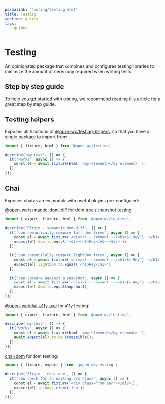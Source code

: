 ```yaml
---
permalink: 'testing/testing.html'
title: Testing
section: guides
tags:
  - guides
---
```


# Testing

An opinionated package that combines and configures testing libraries to minimize the amount of ceremony required when writing tests.

[//]: # 'AUTO INSERT HEADER PREPUBLISH'

## Step by step guide

To help you get started with testing, we recommend [reading this article](https://dev.to/open-wc/testing-workflow-for-web-components-g73) for a great step by step guide.

## Testing helpers

Exposes all functions of [@open-wc/testing-helpers](https://open-wc.org/testing/testing-helpers.html), so that you have a single package to import from:

```javascript
import { fixture, html } from '@open-wc/testing';

describe('my-test', () => {
  it('works', async () => {
    const el = await fixture(html` <my-element></my-element> `);
  });
});
```

## Chai

Exposes chai as an es module with useful plugins pre-configured:

[@open-wc/semantic-dom-diff](https://www.npmjs.com/package/@open-wc/semantic-dom-diff) for dom tree / snapshot testing:

```javascript
import { expect, fixture, html } from '@open-wc/testing';

describe('Plugin - semantic-dom-diff', () => {
  it('can semantically compare full dom trees', async () => {
    const el = await fixture(`<div><!-- comment --><h1>${'Hey'}  </h1>  </div>`);
    expect(el).dom.to.equal('<div><h1>Hey</h1></div>');
  });

  it('can semantically compare lightDom trees', async () => {
    const el = await fixture(`<div><!-- comment --><h1>${'Hey'}  </h1>  </div>`);
    expect(el).lightDom.to.equal('<h1>Hey</h1>');
  });

  it('can compare against a snapshot', async () => {
    const el = await fixture(`<div><!-- comment --><h1>${'Hey'}  </h1>  </div>`);
    expect(el).dom.to.equalSnapshot();
  });
});
```

[@open-wc/chai-a11y-axe](hhttps://www.npmjs.com/package/chai-a11y-axe) for a11y testing:

```javascript
import { expect, fixture, html } from '@open-wc/testing';

describe('my-test', () => {
  it('works', async () => {
    const el = await fixture(html` <my-element></my-element> `);
    await expect(el).to.be.accessible();
  });
});
```

[chai-dom](https://www.npmjs.com/package/chai-dom) for dom testing:

```js
import { fixture, expect } from '@open-wc/testing';

describe('Plugin - chai-dom', () => {
  it('can check for an exiting css class', async () => {
    const el = await fixture(`<div class="foo bar"></div>`);
    expect(el).to.have.class('foo');
  });
});
```
